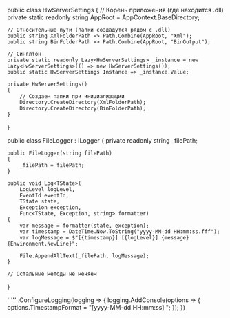 public class HwServerSettings
{
    // Корень приложения (где находится .dll)
    private static readonly string AppRoot = AppContext.BaseDirectory;

    // Относительные пути (папки создадутся рядом с .dll)
    public string XmlFolderPath => Path.Combine(AppRoot, "Xml");
    public string BinFolderPath => Path.Combine(AppRoot, "BinOutput");

    // Синглтон
    private static readonly Lazy<HwServerSettings> _instance = new Lazy<HwServerSettings>(() => new HwServerSettings());
    public static HwServerSettings Instance => _instance.Value;

    private HwServerSettings()
    {
        // Создаем папки при инициализации
        Directory.CreateDirectory(XmlFolderPath);
        Directory.CreateDirectory(BinFolderPath);
    }
}




public class FileLogger : ILogger
{
    private readonly string _filePath;

    public FileLogger(string filePath)
    {
        _filePath = filePath;
    }

    public void Log<TState>(
        LogLevel logLevel,
        EventId eventId,
        TState state,
        Exception exception,
        Func<TState, Exception, string> formatter)
    {
        var message = formatter(state, exception);
        var timestamp = DateTime.Now.ToString("yyyy-MM-dd HH:mm:ss.fff");
        var logMessage = $"[{timestamp}] [{logLevel}] {message}{Environment.NewLine}";

        File.AppendAllText(_filePath, logMessage);
    }

    // Остальные методы не меняем
}



'''''
.ConfigureLogging(logging =>
{
    logging.AddConsole(options =>
    {
        options.TimestampFormat = "[yyyy-MM-dd HH:mm:ss] ";
    });
})
